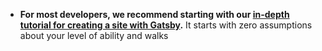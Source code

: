 - **For most developers, we recommend starting with our [in-depth tutorial for creating a site with Gatsby](https://www.gatsbyjs.com/tutorial/).** It starts with zero assumptions about your level of ability and walks 
